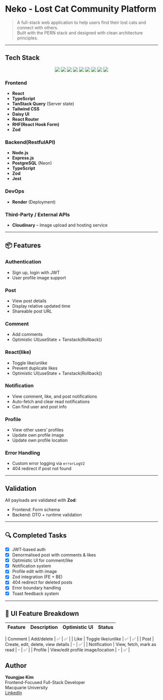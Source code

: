 # Neko - Lost Cat Community Platform

> A full-stack web application to help users find their lost cats and connect with others. <br/>Built with the PERN stack and designed with clean architecture principles.

---

## Tech Stack

<p align="center">
  <img src="https://img.shields.io/badge/TypeScript-3178c6?style=for-the-badge&logo=typescript&logoColor=white" />
  <img src="https://img.shields.io/badge/React-61dafb?style=for-the-badge&logo=react&logoColor=black" />
  <img src="https://img.shields.io/badge/React_Hook_Form-EC5990?style=for-the-badge&logo=reacthookform&logoColor=white" />
  <img src="https://img.shields.io/badge/TailwindCSS-38bdf8?style=for-the-badge&logo=tailwind-css&logoColor=white" />
  <img src="https://img.shields.io/badge/Node.js-339933?style=for-the-badge&logo=node.js&logoColor=white" />
  <img src="https://img.shields.io/badge/PostgreSQL-336791?style=for-the-badge&logo=postgresql&logoColor=white" />
  <img src="https://img.shields.io/badge/Jest-C21325?style=for-the-badge&logo=jest&logoColor=white" />
  <img src="https://img.shields.io/badge/Zod-EF4444?style=for-the-badge&logo=zod&logoColor=white" />
  <img src="https://img.shields.io/badge/Render-46E3B7?style=for-the-badge&logo=render&logoColor=black" />

</p>

### Frontend

- **React**
- **TypeScript**
- **TanStack Query** (Server state)
- **Tailwind CSS**
- **Daisy UI**
- **React Router**
- **RHF(React Hook Form)**
- **Zod**

### Backend(RestfulAPI)

- **Node.js**
- **Express.js**
- **PostgreSQL** (Neon)
- **TypeScript**
- **Zod**
- **Jest**

### DevOps

- **Render** (Deployment)

### Third-Party / External APIs

- **Cloudinary** – Image upload and hosting service

---

## 📦 Features

### Authentication

- Sign up, login with JWT
- User profile image support

### Post

- View post details
- Display relative updated time
- Shareable post URL

### Comment

- Add comments
- Optimistic UI(useState + Tanstack(Rollback))

### React(like)

- Toggle like/unlike
- Prevent duplicate likes
- Optimistic UI(useState + Tanstack(Rollback))

### Notification

- View comment, like, and post notifications
- Auto-fetch and clear read notifications
- Can find user and post info

### Profile

- View other users’ profiles
- Update own profile image
- Update own profile location

### Error Handling

- Custom error logging via `errorLogV2`
- 404 redirect if post not found

---

## Validation

All payloads are validated with **Zod**:

- Frontend: Form schema
- Backend: DTO + runtime validation

---

## 🔍 Completed Tasks

- [x] JWT-based auth
- [x] Denormalised post with comments & likes
- [x] Optimistic UI for comment/like
- [x] Notification system
- [x] Profile edit with image
- [x] Zod integration (FE + BE)
- [x] 404 redirect for deleted posts
- [x] Error boundary handling
- [x] Toast feedback system

---

## 🧩 UI Feature Breakdown

| Feature | Description | Optimistic UI | Status |
| ------- | ----------- | ------------- | ------ |

| Comment | Add/delete | ✅ | ✅ |
| Like | Toggle like/unlike | ✅ | ✅ |
| Post | Create, edit, delete, view details | - | ✅ |
| Notification | View, fetch, mark as read | - | ✅ |
| Profile | View/edit profile image/location | - | ✅ |

## Author

**Youngjae Kim**  
Frontend-Focused Full-Stack Developer  
Macquarie University  
[LinkedIn](https://www.linkedin.com/in/youngjaekimdeveloper/)
